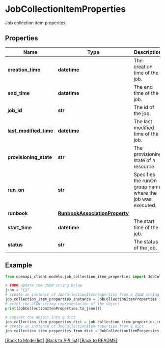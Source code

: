 # JobCollectionItemProperties

Job collection item properties.

## Properties

Name | Type | Description | Notes
------------ | ------------- | ------------- | -------------
**creation_time** | **datetime** | The creation time of the job. | [optional] [readonly] 
**end_time** | **datetime** | The end time of the job. | [optional] [readonly] 
**job_id** | **str** | The id of the job. | [optional] [readonly] 
**last_modified_time** | **datetime** | The last modified time of the job. | [optional] [readonly] 
**provisioning_state** | **str** | The provisioning state of a resource. | [optional] [readonly] 
**run_on** | **str** | Specifies the runOn group name where the job was executed. | [optional] 
**runbook** | [**RunbookAssociationProperty**](RunbookAssociationProperty.md) |  | [optional] 
**start_time** | **datetime** | The start time of the job. | [optional] [readonly] 
**status** | **str** | The status of the job. | [optional] [readonly] 

## Example

```python
from openapi_client.models.job_collection_item_properties import JobCollectionItemProperties

# TODO update the JSON string below
json = "{}"
# create an instance of JobCollectionItemProperties from a JSON string
job_collection_item_properties_instance = JobCollectionItemProperties.from_json(json)
# print the JSON string representation of the object
print(JobCollectionItemProperties.to_json())

# convert the object into a dict
job_collection_item_properties_dict = job_collection_item_properties_instance.to_dict()
# create an instance of JobCollectionItemProperties from a dict
job_collection_item_properties_from_dict = JobCollectionItemProperties.from_dict(job_collection_item_properties_dict)
```
[[Back to Model list]](../README.md#documentation-for-models) [[Back to API list]](../README.md#documentation-for-api-endpoints) [[Back to README]](../README.md)


